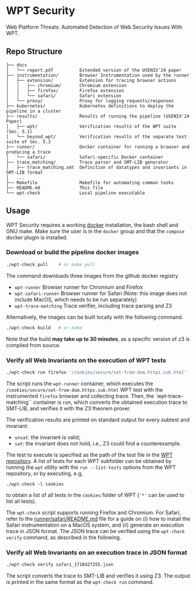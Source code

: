 # WPT Security

Web Platform Threats: Automated Detection of Web Security Issues With WPT.

## Repo Structure

```
├── docs
│   └── report.pdf          Extended version of the USENIX'24 paper
├── instrumentation/        Browser Instrumentation used by the runner
│   ├── extension/          Extension for tracing browser actions
│   │   ├── chromium/       Chromium extension
│   │   ├── firefox/        Firefox extension
│   │   └── safari/         Safari extension
│   └── proxy/              Proxy for logging requests/responses
├── kubernetes/             Kubernetes definitions to deploy the pipeline in a cluster
├── results/                Results of running the pipeline (USENIX'24 Paper)
│   ├── wpt/                Verification results of the WPT suite (Sec. 5.1)
│   └── beyond_wpt/         Verification results of the separate test suite of Sec. 5.3
├── runner/                 Docker container for running a browser and producing a trace
│   └── safari/             Safari-specific Docker container
├── trace_matching/         Trace parser and SMT-LIB generator
│   ├── trace_matching.smt  Definition of datatypes and invariants in SMT-LIB format
│   ...
├── Makefile                Makefile for automating common tasks
├── README.md               This file
└── wpt-check               Local pipeline executable
```

## Usage

WPT Security requires a working [docker](https://docker.io) installation, the bash shell and GNU make. Make sure the user is in the `docker` group and that the `compose` docker plugin is installed.

### Download or build the pipeline docker images

```sh
./wpt-check pull    # or make pull
```

The command downloads three images from the github docker registry
- `wpt-runner` Browser runner for Chromium and Firefox
- `wpt-safari-runner` Browser runner for Safari (Note: this image does not include MacOS, which needs to be run separately)
- `wpt-trace-matching` Trace verifier, including trace parsing and Z3

Alternatively, the images can be built locally with the following command.

```sh
./wpt-check build   # or make
```

Note that the build **may take up to 30 minutes**, as a specific version of z3 is compiled from source.

### Verify all Web Invariants on the execution of WPT tests

```sh
./wpt-check run firefox '/cookies/secure/set-from-dom.https.sub.html'
```

The script runs the `wpt-runner` container, which executes the `/cookies/secure/set-from-dom.https.sub.html` WPT test with the instrumented `firefox` browser and collecting trace. Then, the `wpt-trace-matching`` container is run, which converts the obtained execution trace to SMT-LIB, and verifies it with the Z3 theorem prover.

The verification results are printed on standard output for every subtest and invariant:
- `unsat`: the invariant is valid;
- `sat`: the invariant does not hold, i.e., Z3 could find a counterexample.

The test to execute is specified as the path of the test file in the [WPT repository](https://github.com/SecPriv/wpt/tree/wpt-security). A list of tests for each WPT subfolder can be obtained by running the `wpt` utility with the `run --list-tests` options from the WPT repository, or by executing, e.g,
```
./wpt-check -l cookies
```
to obtain a list of all tests in the `cookies` folder of WPT (`'*'` can be used to list all tests).

The `wpt-check` script supports running Firefox and Chromium. 
For Safari, refer to the [runner/safari/README.md](runner/safari/README.md) file for a guide on (i) how to install the Safari instrumentation on a MacOS system, and (ii) generate an execution trace in JSON format.
The JSON trace can be verified using the `wpt-check verify` command, as described in the following.

### Verify all Web Invariants on an execution trace in JSON format

```sh
./wpt-check verify safari_1710427255.json
```

The script converts the trace to SMT-LIB and verifies it using Z3.
The output is printed in the same format as the `wpt-check run` command.
